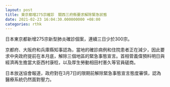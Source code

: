 ```yaml
---
layout: post
title: 東京都增275宗確診　關西三府縣要求解除緊急狀態
date: 2021-02-23 16:04:30.000000000 +08:00
categories: rthk
---
```


日本東京都新增275宗新型肺炎確診個案，連續三日少於300宗。

京都府、大阪府和兵庫縣知事認為，當地的確診病例和住院患者正在減少，因此要求中央政府提前在本月底，解除三個地區的緊急事態宣言。首相菅義偉預料明日與經濟再生擔當大臣西村康稔，以及厚生勞動相田村憲久等官員磋商。

日本放送協會報道，政府對在3月7日的限期前解除緊急事態宣言態度審慎，認為醫療系統仍然面對壓力。
